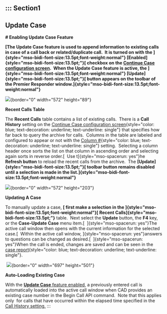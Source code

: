 ::: Section1
  -----------------
  **Update Case**
  -----------------

**# Enabling Update Case Feature**

**[The Update Case feature is used to append information to existing
calls in case of a call back or related/duplicate call.  It is turned on
with the ]{style="mso-bidi-font-size:13.5pt;font-weight:normal"}
[Enabled]{style="mso-bidi-font-size:13.5pt;"}[ checkbox on the [Continue
Case configuration screen](Continue%20Case%20Settings.htm).  When the
Update Case feature is active, the
]{style="mso-bidi-font-size:13.5pt;font-weight:normal"}
[Update]{style="mso-bidi-font-size:13.5pt;"}[ button appears on the
toolbar of the Premier Responder
window.]{style="mso-bidi-font-size:13.5pt;font-weight:normal"}**

![](Update%20Case_files/image001.png){border="0" width="572"
height="89"}

**Recent Calls Table**

The **Recent Calls** table contains a list of existing calls.  There is
a **Call History** setting on the [Continue Case configuration
screen](Continue%20Case%20Settings.htm){style="color: blue; text-decoration: underline; text-underline: single"}
that specifies how far back to query the archive for calls.  Columns in
the table are labeled and configured to appear or not with the [Column
\#](Continue%20Case%20Settings.htm){style="color: blue; text-decoration: underline; text-underline: single"}
setting.  Selecting a column header once sorts the list on that column
in ascending order and selecting again sorts in reverse order.[  Use
t]{style="mso-spacerun: yes"}he **Refresh button** to reload the recent
calls from the archive.  The
**[Update]{style="mso-bidi-font-size:13.5pt;"}[ toolbar button remains
disabled until a selection is made in the
list.]{style="mso-bidi-font-size:13.5pt;font-weight:normal"}**

![](Update%20Case_files/image002.png){border="0" width="572"
height="203"}

**Updating A Case**

To manually update a case, **[ first make a selection in the
]{style="mso-bidi-font-size:13.5pt;font-weight:normal"}[ Recent
Calls]{style="mso-bidi-font-size:13.5pt;"}** table.  Next select the
**Update** button, the **F4** key, or the **Case-Update Case** menu
item.[  ]{style="mso-spacerun: yes"}The active call window then opens
with the current information for the selected case.[  Within the active
call window, ]{style="mso-spacerun:
yes"}answers to questions can be changed as desired.[ 
]{style="mso-spacerun: yes"}When the call is ended, changes are saved
and can be seen in the [case
report](Case%20Reports.htm){style="color: blue; text-decoration: underline; text-underline: single"}.

 ![](Update%20Case_files/image003.png){border="0" width="697"
height="501"}

**Auto-Loading Existing Case**

With the [**Update Case** feature
enabled](Continue%20Case%20Settings.htm), a previously entered call is
automatically loaded into the active call window when CAD provides an
existing case number in the Begin Call API command.  Note that this
applies only  for calls that have occurred within the elapsed time
specified in the [Call History setting.](Continue%20Case%20Settings.htm)
:::
